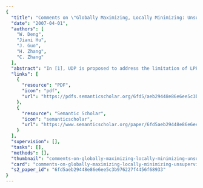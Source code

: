 ```yaml
---
{
  "title": "Comments on \"Globally Maximizing, Locally Minimizing: Unsupervised Discriminant Projection with Application to Face and Palm Biometrics\"",
  "date": "2007-04-01",
  "authors": [
    "W. Deng",
    "Jiani Hu",
    "J. Guo",
    "H. Zhang",
    "C. Zhang"
  ],
  "abstract": "In [1], UDP is proposed to address the limitation of LPP for the clustering and classification tasks. In this communication, we show that the basic ideas of UDP and LPP are identical. In particular, UDP is just a simplified version of LPP on the assumption that the local density is uniform.",
  "links": [
    {
      "resource": "PDF",
      "icon": "pdf",
      "url": "https://pdfs.semanticscholar.org/6fd5/aeb29448e86e6ee5c3b976227f4456f68933.pdf"
    },
    {
      "resource": "Semantic Scholar",
      "icon": "semanticscholar",
      "url": "https://www.semanticscholar.org/paper/6fd5aeb29448e86e6ee5c3b976227f4456f68933"
    }
  ],
  "supervision": [],
  "tasks": [],
  "methods": [],
  "thumbnail": "comments-on-globally-maximizing-locally-minimizing-unsupervised-discriminant-projection-with-application-to-face-and-palm-biometrics-thumb.jpg",
  "card": "comments-on-globally-maximizing-locally-minimizing-unsupervised-discriminant-projection-with-application-to-face-and-palm-biometrics-card.jpg",
  "s2_paper_id": "6fd5aeb29448e86e6ee5c3b976227f4456f68933"
}
---
```


